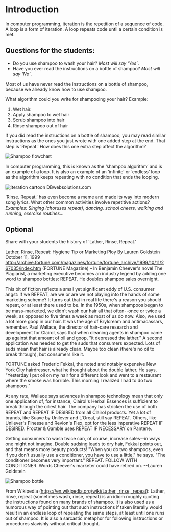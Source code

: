 # Introduction

In computer programming, iteration is the repetition of a sequence of code. A loop is a form of iteration. A loop repeats code until a certain condition is met.

## Questions for the students:

* Do you use shampoo to wash your hair? _Most will say ‘Yes’_.
* Have you ever read the instructions on a bottle of shampoo? _Most will say ‘No’_.

Most of us have never read the instructions on a bottle of shampoo, because we already know how to use shampoo.

What algorithm could you write for shampooing your hair?
Example:
1. Wet hair.
2. Apply shampoo to wet hair
3. Scrub shampoo into hair
4. Rinse shampoo out of hair
		
If you did read the instructions on a bottle of shampoo, you may read similar instructions as the ones you just wrote with one added step at the end. That step is ‘Repeat.’
How does this one extra step affect the algorithm?

![Shampoo flowchart](/static/courses/csintro/iteration/shampoo-flowchart.png)

In computer programming, this is known as the ‘shampoo algorithm’ and is an example of a loop. It is also an example of an ‘infinite’ or ‘endless’ loop as the algorithm keeps repeating with no condition that ends the looping.

![Iteration cartoon](/static/courses/csintro/iteration/iteration-cartoon.png)
DBwebsolutions.com

‘Rinse. Repeat.’ has even become a meme and made its way into modern song lyrics.
What other common activities involve repetitive actions? _Examples: Singing (choruses repeat), dancing, school cheers, walking and running, exercise routines..._

## Optional

Share with your students the history of ‘Lather, Rinse, Repeat.’

Lather, Rinse, Repeat: Hygiene Tip or Marketing Ploy
By Lauren Goldstein
October 11, 1999
http://archive.fortune.com/magazines/fortune/fortune_archive/1999/10/11/267035/index.htm
(FORTUNE Magazine) – In Benjamin Cheever's novel The Plagiarist, a marketing executive becomes an industry legend by adding one word to shampoo bottles: REPEAT. He doubles shampoo sales overnight.

This bit of fiction reflects a small yet significant eddy of U.S. consumer angst: If we REPEAT, are we or are we not playing into the hands of some marketing scheme? It turns out that in real life there's a reason you should repeat, or at least there used to be. In the 1950s, when shampoos began to be mass-marketed, we didn't wash our hair all that often--once or twice a week, as opposed to five times a week as most of us do now. Also, we used a lot more goop in our hair. It was the age of Brylcream and antimacassars, remember. Paul Wallace, the director of hair-care research and development for Clairol, says that when cleaning agents in shampoo came up against that amount of oil and goop, "it depressed the lather." A second application was needed to get the suds that consumers expected. Lots of suds mean that hair is already clean. Maybe too clean (there's no oil to break through), but consumers like it.

FORTUNE asked Frederic Fekkai, the noted and notably expensive New York City hairdresser, what he thought about the double lather. He says, "Yesterday I put oil on my hair for a different look and went to a restaurant where the smoke was horrible. This morning I realized I had to do two shampoos."

At any rate, Wallace says advances in shampoo technology mean that only one application of, for instance, Clairol's Herbal Essences is sufficient to break through the oiliest hair. The company has stricken the use of both REPEAT and REPEAT IF DESIRED from all Clairol products. Yet a lot of brands, like Suave by Unilever and L'Oreal, still say REPEAT. Others, like Unilever's Finesse and Revlon's Flex, opt for the less imperative REPEAT IF DESIRED. Procter & Gamble uses REPEAT IF NECESSARY on Pantene.

Getting consumers to wash twice can, of course, increase sales--in ways one might not imagine. Double sudsing leads to dry hair, Fekkai points out, and that means more beauty products! "When you do two shampoos, even if you don't usually use a conditioner, you have to use a little," he says. "The conditioner becomes very important." REPEAT. FOLLOW WITH CONDITIONER. Words Cheever's marketer could have retired on.
--Lauren Goldstein

![Shampoo bottle](/static/courses/csintro/iteration/shampoo.png)

From Wikipedia (https://en.wikipedia.org/wiki/Lather,_rinse,_repeat):
Lather, rinse, repeat (sometimes wash, rinse, repeat) is an idiom roughly quoting the instructions found on many brands of shampoo. It is also used as a humorous way of pointing out that such instructions if taken literally would result in an endless loop of repeating the same steps, at least until one runs out of shampoo. It is also a sarcastic metaphor for following instructions or procedures slavishly without critical thought.

